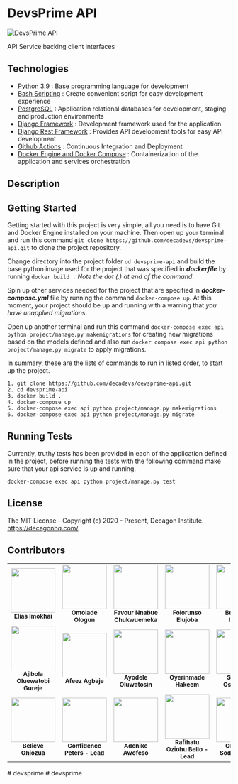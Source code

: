 # DevsPrime API

![DevsPrime API](https://github.com/decadevs/devsprime-api/actions/workflows/ci.yml/badge.svg?branch=main)

API Service backing client interfaces

## Technologies

* [Python 3.9](https://python.org) : Base programming language for development
* [Bash Scripting](https://www.codecademy.com/learn/learn-the-command-line/modules/bash-scripting) : Create convenient script for easy development experience
* [PostgreSQL](https://www.postgresql.org/) : Application relational databases for development, staging and production environments
* [Django Framework](https://www.djangoproject.com/) : Development framework used for the application
* [Django Rest Framework](https://www.django-rest-framework.org/) : Provides API development tools for easy API development
* [Github Actions](https://docs.github.com/en/free-pro-team@latest/actions) : Continuous Integration and Deployment
* [Docker Engine and Docker Compose](https://www.docker.com/) : Containerization of the application and services orchestration

## Description


## Getting Started

Getting started with this project is very simple, all you need is to have Git and Docker Engine installed on your machine. Then open up your terminal and run this command `git clone https://github.com/decadevs/devsprime-api.git` to clone the project repository.

Change directory into the project folder `cd devsprime-api` and build the base python image used for the project that was specified in ***dockerfile*** by running ` docker build . ` *Note the dot (.) at end of the command*.

Spin up other services needed for the project that are specified in ***docker-compose.yml*** file by running the command `docker-compose up`. At this moment, your project should be up and running with a warning that *you have unapplied migrations*.

Open up another terminal and run this command `docker-compose exec api python project/manage.py makemigrations` for creating new migrations based on the models defined and also run `docker compose exec api python project/manage.py migrate` to apply migrations.

In summary, these are the lists of commands to run in listed order, to start up the project.

```docker
1. git clone https://github.com/decadevs/devsprime-api.git
2. cd devsprime-api
3. docker build .
4. docker-compose up
5. docker-compose exec api python project/manage.py makemigrations
6. docker-compose exec api python project/manage.py migrate
```

## Running Tests

Currently, truthy tests has been provided in each of the application defined in the project, before running the tests with the following command make sure that your api service is up and running.

```docker
docker-compose exec api python project/manage.py test
```

## License

The MIT License - Copyright (c) 2020 - Present, Decagon Institute. https://decagonhq.com/

## Contributors

<table>
    <tr>
        <td align="center">
            <div>
                <img src="https://avatars.githubusercontent.com/u/47287618?v=4" width="100px;">
                <br /><sub><b>Elias Imokhai</b></sub>
            </div>
        </td>
        <td align="center">
            <div>
                <img src="https://avatars.githubusercontent.com/u/81363219?v=4" width="100px;">
                <br /><sub><b>Omolade Ologun</b></sub>
            </div>
        </td>
        <td align="center">
            <div>
                <img src="https://avatars.githubusercontent.com/u/81357407?v=4" width="100px;">
                <br /><sub><b>Favour Nnabue Chukwuemeka</b></sub>
            </div>
        </td>
        <td align="center">
            <div>
                <img src="https://avatars.githubusercontent.com/u/42432746?v=4" width="100px;">
                <br /><sub><b>Folorunso Elujoba</b></sub>
            </div>
        </td>
        <td align="center">
            <div>
                <img src="https://avatars.githubusercontent.com/u/76221338?v=4" width="100px;">
                <br /><sub><b>Benjamin Idewor</b></sub>
            </div>
        </td>
      </tr>
      <tr>
        <td align="center">
            <div>
                <img src="https://avatars.githubusercontent.com/u/49361680?v=4" width="100px;">
                <br /><sub><b>Ajibola Oluewatobi Gureje</b></sub>
            </div>
        </td>
        <td align="center">
            <div>
                <img src="https://avatars.githubusercontent.com/u/71507031?v=4" width="100px;">
                <br /><sub><b>Afeez Agbaje</b></sub>
            </div>
        </td>
        <td align="center">
            <div>
                <img src="https://avatars.githubusercontent.com/u/80605206?v=4" width="100px;">
                <br /><sub><b>Ayodele Oluwatosin</b></sub>
            </div>
        </td>
        <td align="center">
            <div>
                <img src="https://avatars.githubusercontent.com/u/67855565?v=4" width="100px;">
                <br /><sub><b>Oyerinmade Hakeem</b></sub>
            </div>
        </td>
        <td align="center">
            <div>
                <img src="https://avatars.githubusercontent.com/u/81101034?v=4" width="100px;">
                <br /><sub><b>Samson Osiomwan</b></sub>
            </div>
        </td>
      </tr>
      <tr>
        <td align="center">
            <div>
                <img src="https://avatars.githubusercontent.com/u/38279402?v=4" width="100px;">
                <br /><sub><b>Believe Ohiozua</b></sub>
            </div>
        </td>
        <td align="center">
            <div>
                <img src="https://avatars0.githubusercontent.com/u/59091045?s=400&v=4" width="100px;">
                <br /><sub><b>Confidence Peters - Lead</b></sub>
            </div>
        </td>
        <td align="center">
            <div>
                <img src="https://avatars0.githubusercontent.com/u/41590285?s=400&u=94012e0e2613d9dd6178beafd2507f97dab5a241&v=4" width="100px;">
                <br /><sub><b>Adenike Awofeso</b></sub>
            </div>
        </td>
        <td align="center">
            <div>
                <img src="https://avatars0.githubusercontent.com/u/61936161?s=400&v=4" width="100px;">
                <br /><sub><b>Rafihatu Oziohu Bello - Lead</b></sub>
            </div>
        </td>
        <td align="center">
            <div>
                <img src="https://avatars1.githubusercontent.com/u/49355114?s=460&u=17218f01b571cbad08912982baab6c31cc8cf004&v=4" width="100px;">
                <br /><sub><b>Olatunde Sodiq - Lead</b></sub>
            </div>
        </td>
      </tr>
</table>
# devsprime
# devsprime
